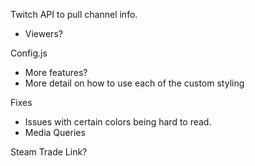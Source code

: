 Twitch API to pull channel info.

* Viewers?

Config.js

* More features?
* More detail on how to use each of the custom styling

Fixes

* Issues with certain colors being hard to read.
* Media Queries

Steam Trade Link?
